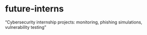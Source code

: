 # future-interns
“Cybersecurity internship projects: monitoring, phishing simulations, vulnerability testing”
